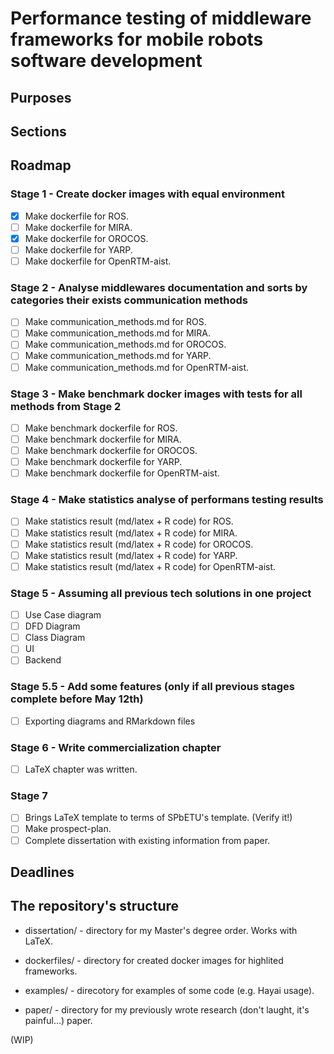 # Performance testing of  middleware frameworks for mobile robots software development

## Purposes

## Sections

## Roadmap

### Stage 1 - Create docker images with equal environment
- [x] Make dockerfile for ROS.
- [ ] Make dockerfile for MIRA.
- [x] Make dockerfile for OROCOS.
- [ ] Make dockerfile for YARP.
- [ ] Make dockerfile for OpenRTM-aist.

### Stage 2 - Analyse middlewares documentation and sorts by categories their exists communication methods
- [ ] Make communication_methods.md for ROS.
- [ ] Make communication_methods.md for MIRA.
- [ ] Make communication_methods.md for OROCOS.
- [ ] Make communication_methods.md for YARP.
- [ ] Make communication_methods.md for OpenRTM-aist.

### Stage 3 - Make benchmark docker images with tests for all methods from Stage 2
- [ ] Make benchmark dockerfile for ROS.
- [ ] Make benchmark dockerfile for MIRA.
- [ ] Make benchmark dockerfile for OROCOS.
- [ ] Make benchmark dockerfile for YARP.
- [ ] Make benchmark dockerfile for OpenRTM-aist.

### Stage 4 - Make statistics analyse of performans testing results
- [ ] Make statistics result (md/latex + R code) for ROS.
- [ ] Make statistics result (md/latex + R code) for MIRA.
- [ ] Make statistics result (md/latex + R code) for OROCOS.
- [ ] Make statistics result (md/latex + R code) for YARP.
- [ ] Make statistics result (md/latex + R code) for OpenRTM-aist.

### Stage 5 - Assuming all previous tech solutions in one project
- [ ] Use Case diagram
- [ ] DFD Diagram
- [ ] Class Diagram
- [ ] UI
- [ ] Backend

### Stage 5.5 - Add some features (only if all previous stages complete before May 12th)
- [ ] Exporting diagrams and RMarkdown files

### Stage 6 - Write commercialization chapter
- [ ] LaTeX chapter was written.

### Stage 7
- [ ] Brings LaTeX template to terms of SPbETU's template. (Verify it!)
- [ ] Make prospect-plan.
- [ ] Complete dissertation with existing information from paper.

## Deadlines


## The repository's structure

- dissertation/ - directory for my Master's degree order. Works with LaTeX.

- dockerfiles/  - directory for created docker images for highlited frameworks.

- examples/ - direcotory for examples of some code (e.g. Hayai usage).

- paper/ - directory for my previously wrote research (don't laught, it's painful...) paper.

(WIP)
